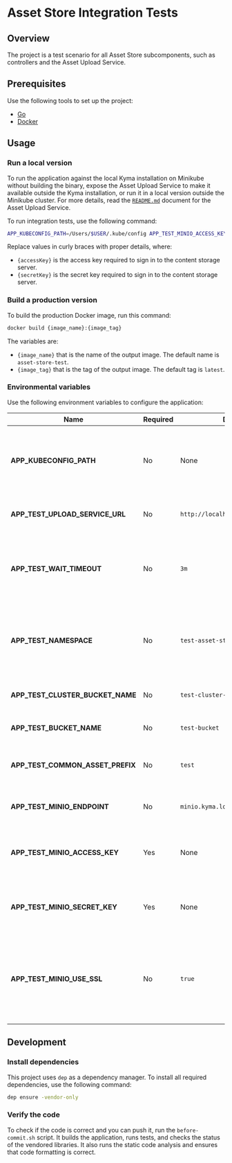 # Asset Store Integration Tests

## Overview

The project is a test scenario for all Asset Store subcomponents, such as controllers and the Asset Upload Service.

## Prerequisites

Use the following tools to set up the project:

- [Go](https://golang.org)
- [Docker](https://www.docker.com/)

## Usage

### Run a local version

To run the application against the local Kyma installation on Minikube without building the binary, expose the Asset Upload Service to make it available outside the Kyma installation, or run it in a local version outside the Minikube cluster. For more details, read the [`README.md`](../../components/asset-upload-service/README.md#usage) document for the Asset Upload Service.

To run integration tests, use the following command:

```bash
APP_KUBECONFIG_PATH=/Users/$USER/.kube/config APP_TEST_MINIO_ACCESS_KEY={accessKey} APP_TEST_MINIO_SECRET_KEY={secretKey} go test main_test.go
```

Replace values in curly braces with proper details, where:

- `{accessKey}` is the access key required to sign in to the content storage server.
- `{secretKey}` is the secret key required to sign in to the content storage server.

### Build a production version

To build the production Docker image, run this command:

```bash
docker build {image_name}:{image_tag}
```

The variables are:

- `{image_name}` that is the name of the output image. The default name is `asset-store-test`.
- `{image_tag}` that is the tag of the output image. The default tag is `latest`.

### Environmental variables

Use the following environment variables to configure the application:

| Name | Required | Default | Description |
|------|----------|---------|-------------|
| **APP_KUBECONFIG_PATH** | No | None | The path to the `kubeconfig` file, needed for running an application outside of the cluster |
| **APP_TEST_UPLOAD_SERVICE_URL** | No | `http://localhost:3000/v1/upload` | The address of the Asset Upload Service |
| **APP_TEST_WAIT_TIMEOUT** | No | `3m` | The period of time for which the application waits for the resources to meet defined conditions |
| **APP_TEST_NAMESPACE** | No | `test-asset-store` | The name of the Namespace created and deleted during integration tests |
| **APP_TEST_CLUSTER_BUCKET_NAME** | No | `test-cluster-bucket` | The ClusterBucket resource name |
| **APP_TEST_BUCKET_NAME** | No | `test-bucket` | The Bucket resource name |
| **APP_TEST_COMMON_ASSET_PREFIX** | No | `test` | The name of the prefix for the Asset and ClusterAsset resources |
| **APP_TEST_MINIO_ENDPOINT** | No | `minio.kyma.local` | The address of the content storage server |
| **APP_TEST_MINIO_ACCESS_KEY** | Yes | None | The access key required to sign in to the content storage server |
| **APP_TEST_MINIO_SECRET_KEY** | Yes | None | The secret key required to sign in to the content storage server |
| **APP_TEST_MINIO_USE_SSL** | No | `true` | The variable that enforces the use of HTTPS for the connection with the content storage server |

## Development

### Install dependencies

This project uses `dep` as a dependency manager. To install all required dependencies, use the following command:

```bash
dep ensure -vendor-only
```

### Verify the code

To check if the code is correct and you can push it, run the `before-commit.sh` script. It builds the application, runs tests, and checks the status of the vendored libraries. It also runs the static code analysis and ensures that code formatting is correct.
